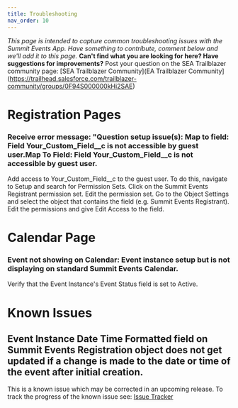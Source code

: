 ```yaml
---
title: Troubleshooting
nav_order: 10
---
```


*This page is intended to capture common troubleshooting issues with the Summit Events App.  Have something to contribute, comment below and we'll add it to this page.*  __Can't find what you are looking for here?  Have suggestions for improvements?__  Post your question on the SEA Trailblazer community page:  [SEA Trailblazer Community](EA Trailblazer Community](https://trailhead.salesforce.com/trailblazer-community/groups/0F94S000000kHi2SAE)


# Registration Pages

### Receive error message: "Question setup issue(s): Map to field: Field Your_Custom_Field__c is not accessible by guest user.Map To Field: Field Your_Custom_Field__c is not accessible by guest user.

Add access to Your_Custom_Field__c to the guest user.  To do this, navigate to Setup and search for Permission Sets.  Click on the Summit Events Registrant permission set.  Edit the permission set.  Go to the Object Settings and select the object that contains the field (e.g. Summit Events Registrant).  Edit the permissions and give Edit Access to the field.


# Calendar Page
### Event not showing on Calendar: Event instance setup but is not displaying on standard Summit Events Calendar.

Verify that the Event Instance's Event Status field is set to Active.

# Known Issues

## Event Instance Date Time Formatted field on Summit Events Registration object does not get updated if a change is made to the date or time of the event after initial creation.
This is a known issue which may be corrected in an upcoming release.  To track the progress of the known issue see: [Issue Tracker](https://github.com/SFDO-Community/Summit-Events-App/issues/525)
